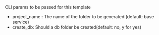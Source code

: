 CLI params to be passed for this template
 - project_name : The name of the folder to be generated (default: base service)
 - create_db: Should a db folder be created(default: no, y for yes)
